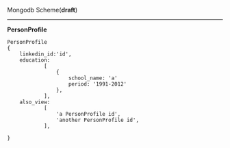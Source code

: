Mongodb Scheme(**draft**)

---

**PersonProfile**

	PersonProfile
	{
		linkedin_id:'id',
		education:
				[
					{
						school_name: 'a'
						period: '1991-2012'
					},
				],
		also_view:
				[
					'a PersonProfile id',
					'another PersonProfile id',
				],
		
	}